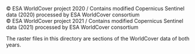 © ESA WorldCover project 2020 / Contains modified Copernicus Sentinel data (2020) processed by ESA WorldCover consortium\
© ESA WorldCover project 2021 / Contains modified Copernicus Sentinel data (2021) processed by ESA WorldCover consortium

The raster files in this directory are sections of the WorldCover data of both years.